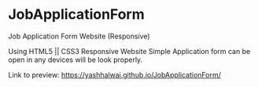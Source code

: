 # JobApplicationForm
Job Application Form Website (Responsive)

Using HTML5 || CSS3
Responsive Website 
Simple Application form can be open in any devices will be look properly.

Link to preview: https://yashhalwai.github.io/JobApplicationForm/
